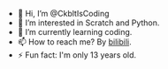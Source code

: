 - 👋 Hi, I’m @CkbltIsCoding
- 👀 I’m interested in Scratch and Python.
- 🌱 I’m currently learning coding.
- 📫 How to reach me? By [bilibili](https://space.bilibili.com/3546605485558639).
- ⚡ Fun fact: I'm only 13 years old.

<!---
CkbltIsCoding/CkbltIsCoding is a ✨ special ✨ repository because its `README.md` (this file) appears on your GitHub profile.
You can click the Preview link to take a look at your changes.
--->

